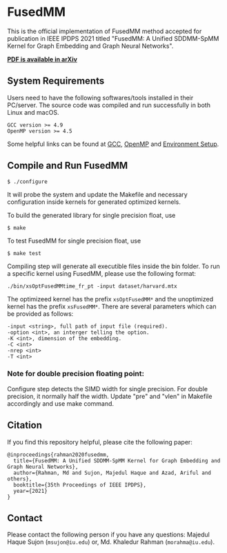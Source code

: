 # FusedMM

This is the official implementation of FusedMM method accepted for publication in IEEE IPDPS 2021 titled "FusedMM: A Unified SDDMM-SpMM Kernel for Graph Embedding and Graph Neural Networks". 

[**PDF is available in arXiv**](https://arxiv.org/abs/2011.06391)


## System Requirements
Users need to have the following softwares/tools installed in their PC/server. The source code was compiled and run successfully in both Linux and macOS.
```
GCC version >= 4.9
OpenMP version >= 4.5
```
Some helpful links can be found at [GCC](https://gcc.gnu.org/install/), [OpenMP](https://clang-omp.github.io) and [Environment Setup](http://heather.cs.ucdavis.edu/~matloff/158/ToolsInstructions.html#compile_openmp).

## Compile and Run FusedMM

```
$ ./configure
```
It will probe the system and update the Makefile and necessary configuration inside kernels for generated optimized kernels. 

To build the generated library for single precision float, use 
```
$ make
```
To test FusedMM for single precision float, use 
```
$ make test 
```

Compiling step will generate all executible files inside the bin folder. To run a specific kernel using FusedMM, please use the following format:
```
./bin/xsOptFusedMMtime_fr_pt -input dataset/harvard.mtx 
```
The optimizeed kernel has the prefix `xsOptFusedMM*` and the unoptimized kernel has the prefix `xsFusedMM*`. There are several parameters which can be provided as follows:
```
-input <string>, full path of input file (required).
-option <int>, an interger telling the option.
-K <int>, dimension of the embedding.
-C <int>
-nrep <int>
-T <int>
```

### Note for double precision floating point: 
Configure step detects the SIMD width for single precision. For double precision, it normally half the width. Update "pre" and "vlen" in Makefile accordingly and use make command.

## Citation
If you find this repository helpful, please cite the following paper:
```
@inproceedings{rahman2020fusedmm,
  title={FusedMM: A Unified SDDMM-SpMM Kernel for Graph Embedding and Graph Neural Networks},
  author={Rahman, Md and Sujon, Majedul Haque and Azad, Ariful and others},
  booktitle={35th Proceedings of IEEE IPDPS},
  year={2021}
}
```

## Contact
Please contact the following person if you have any questions: Majedul Haque Sujon (`msujon@iu.edu`) or, Md. Khaledur Rahman (`morahma@iu.edu`).
